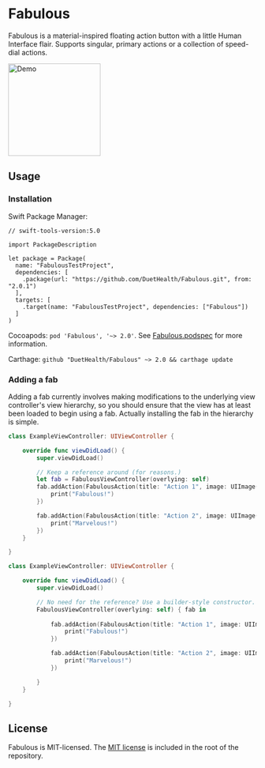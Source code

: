 # Fabulous

Fabulous is a material-inspired floating action button with a little Human Interface flair. Supports singular, primary actions or a collection of speed-dial actions.

<img src="https://github.com/DuetHealth/Fabulous/raw/master/Demo/demo.gif" width='187' alt="Demo">

## Usage

### Installation

Swift Package Manager: 
```
// swift-tools-version:5.0

import PackageDescription

let package = Package(
  name: "FabulousTestProject",
  dependencies: [
    .package(url: "https://github.com/DuetHealth/Fabulous.git", from: "2.0.1")
  ],
  targets: [
    .target(name: "FabulousTestProject", dependencies: ["Fabulous"])
  ]
)
```

Cocoapods: `pod 'Fabulous', '~> 2.0'`. See [Fabulous.podspec](Fabulous.podspec) for more information.

Carthage: `github "DuetHealth/Fabulous" ~> 2.0 && carthage update`

### Adding a fab

Adding a fab currently involves making modifications to the underlying view controller's view hierarchy, so you should ensure that the view has at least been loaded to begin using a fab. Actually installing the fab in the hierarchy is simple.

```swift
class ExampleViewController: UIViewController {

    override func viewDidLoad() {
        super.viewDidLoad()

        // Keep a reference around (for reasons.)
        let fab = FabulousViewController(overlying: self)
        fab.addAction(FabulousAction(title: "Action 1", image: UIImage(named: "action-1")) {
            print("Fabulous!")
        })

        fab.addAction(FabulousAction(title: "Action 2", image: UIImage(named: "action-2")) {
            print("Marvelous!")
        })
    }

}
```

```swift
class ExampleViewController: UIViewController {

    override func viewDidLoad() {
        super.viewDidLoad()

        // No need for the reference? Use a builder-style constructor.
        FabulousViewController(overlying: self) { fab in
        
            fab.addAction(FabulousAction(title: "Action 1", image: UIImage(named: "action-1")) {
                print("Fabulous!")
            })

            fab.addAction(FabulousAction(title: "Action 2", image: UIImage(named: "action-2")) {
                print("Marvelous!")
            })

        }
    }

}
```

## License

Fabulous is MIT-licensed. The [MIT license](LICENSE) is included in the root of the repository.
